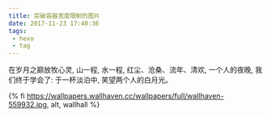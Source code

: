 ```yaml
---
title: 突破容器宽度限制的图片
date: 2017-11-23 17:40:36
tags: 
 - hexo
 - tag
---
```

在岁月之巅放牧心灵, 山一程, 水一程, 红尘、沧桑、流年、清欢, 一个人的夜晚, 我们终于学会了: 于一杯淡泊中, 笑望两个人的白月光。
<!-- 别名 -->
{% fi https://wallpapers.wallhaven.cc/wallpapers/full/wallhaven-559932.jpg, alt, wallhall %}
